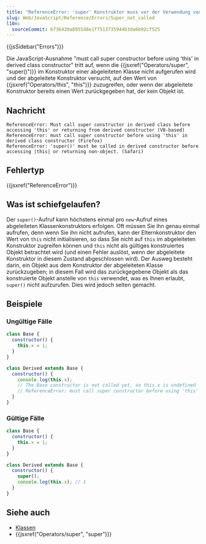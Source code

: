 ```yaml
---
title: "ReferenceError: 'super' Konstruktor muss vor der Verwendung von 'this' im Konstruktor der abgeleiteten Klasse aufgerufen werden"
slug: Web/JavaScript/Reference/Errors/Super_not_called
l10n:
  sourceCommit: b736420a8955d6e1ff513735944b3da6b92cf525
---
```


{{jsSidebar("Errors")}}

Die JavaScript-Ausnahme "must call super constructor before using 'this' in derived class constructor" tritt auf, wenn die {{jsxref("Operators/super", "super()")}} im Konstruktor einer abgeleiteten Klasse nicht aufgerufen wird und der abgeleitete Konstruktor versucht, auf den Wert von {{jsxref("Operators/this", "this")}} zuzugreifen, oder wenn der abgeleitete Konstruktor bereits einen Wert zurückgegeben hat, der kein Objekt ist.

## Nachricht

```plain
ReferenceError: Must call super constructor in derived class before accessing 'this' or returning from derived constructor (V8-based)
ReferenceError: must call super constructor before using 'this' in derived class constructor (Firefox)
ReferenceError: 'super()' must be called in derived constructor before accessing |this| or returning non-object. (Safari)
```

## Fehlertyp

{{jsxref("ReferenceError")}}

## Was ist schiefgelaufen?

Der `super()`-Aufruf kann höchstens einmal pro `new`-Aufruf eines abgeleiteten Klassenkonstruktors erfolgen. Oft müssen Sie ihn genau einmal aufrufen, denn wenn Sie ihn nicht aufrufen, kann der Elternkonstruktor den Wert von `this` nicht initialisieren, so dass Sie nicht auf `this` im abgeleiteten Konstruktor zugreifen können und `this` nicht als gültiges konstruiertes Objekt betrachtet wird (und einen Fehler auslöst, wenn der abgeleitete Konstruktor in diesem Zustand abgeschlossen wird). Der Ausweg besteht darin, ein Objekt aus dem Konstruktor der abgeleiteten Klasse zurückzugeben; in diesem Fall wird das zurückgegebene Objekt als das konstruierte Objekt anstelle von `this` verwendet, was es Ihnen erlaubt, `super()` nicht aufzurufen. Dies wird jedoch selten gemacht.

## Beispiele

### Ungültige Fälle

```js example-bad
class Base {
  constructor() {
    this.x = 1;
  }
}

class Derived extends Base {
  constructor() {
    console.log(this.x);
    // The Base constructor is not called yet, so this.x is undefined
    // ReferenceError: must call super constructor before using 'this' in derived class constructor
  }
}
```

### Gültige Fälle

```js example-good
class Base {
  constructor() {
    this.x = 1;
  }
}

class Derived extends Base {
  constructor() {
    super();
    console.log(this.x); // 1
  }
}
```

## Siehe auch

- [Klassen](/de/docs/Web/JavaScript/Reference/Classes)
- {{jsxref("Operators/super", "super")}}
